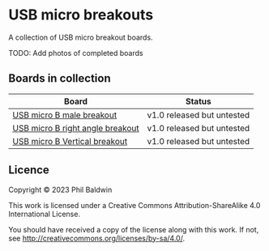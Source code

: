 # USB micro breakouts

A collection of USB micro breakout boards.

TODO: Add photos of completed boards

## Boards in collection

| Board                                                                     | Status                     |
| ------------------------------------------------------------------------- | -------------------------- |
| [USB micro B male breakout](./USB%20micro%20B%20male%20breakout)          | v1.0 released but untested |
| [USB micro B right angle breakout](./USB%20micro%20B%20RA%20breakout)     | v1.0 released but untested |
| [USB micro B Vertical breakout](./USB%20micro%20B%20Vert%20breakout)      | v1.0 released but untested |

## Licence

Copyright © 2023 Phil Baldwin

This work is licensed under a Creative Commons Attribution-ShareAlike 4.0 International License.

You should have received a copy of the license along with this work. If not, see <http://creativecommons.org/licenses/by-sa/4.0/>.
